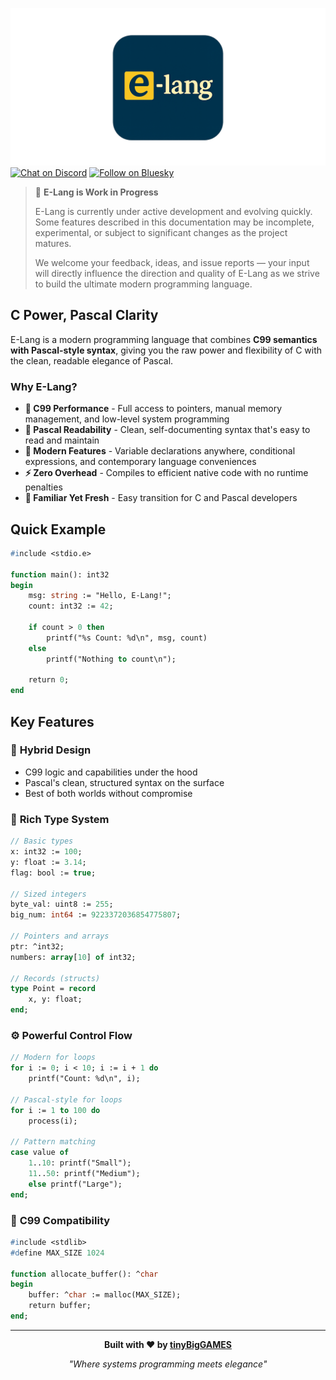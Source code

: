 ![E-Lang](media/e-lang.png)
[![Chat on Discord](https://img.shields.io/discord/754884471324672040?style=for-the-badge)](https://discord.gg/tPWjMwK) [![Follow on Bluesky](https://img.shields.io/badge/Bluesky-tinyBigGAMES-blue?style=for-the-badge&logo=bluesky)](https://bsky.app/profile/tinybiggames.com)  
> 🚧 **E-Lang is Work in Progress**
>
> E-Lang is currently under active development and evolving quickly. Some features described in this documentation may be incomplete, experimental, or subject to significant changes as the project matures.
>
> We welcome your feedback, ideas, and issue reports — your input will directly influence the direction and quality of E-Lang as we strive to build the ultimate modern programming language.

## C Power, Pascal Clarity

E-Lang is a modern programming language that combines **C99 semantics with Pascal-style syntax**, giving you the raw power and flexibility of C with the clean, readable elegance of Pascal.

### Why E-Lang?

- **🚀 C99 Performance** - Full access to pointers, manual memory management, and low-level system programming
- **📖 Pascal Readability** - Clean, self-documenting syntax that's easy to read and maintain  
- **🔧 Modern Features** - Variable declarations anywhere, conditional expressions, and contemporary language conveniences
- **⚡ Zero Overhead** - Compiles to efficient native code with no runtime penalties
- **🔄 Familiar Yet Fresh** - Easy transition for C and Pascal developers

## Quick Example

```pascal
#include <stdio.e>

function main(): int32
begin
    msg: string := "Hello, E-Lang!";
    count: int32 := 42;
    
    if count > 0 then
        printf("%s Count: %d\n", msg, count)
    else
        printf("Nothing to count\n");
    
    return 0;
end
```

## Key Features

### 🎯 **Hybrid Design**
- C99 logic and capabilities under the hood
- Pascal's clean, structured syntax on the surface
- Best of both worlds without compromise

### 🔧 **Rich Type System**
```pascal
// Basic types
x: int32 := 100;
y: float := 3.14;
flag: bool := true;

// Sized integers
byte_val: uint8 := 255;
big_num: int64 := 9223372036854775807;

// Pointers and arrays
ptr: ^int32;
numbers: array[10] of int32;

// Records (structs)
type Point = record
    x, y: float;
end;
```

### ⚙️ **Powerful Control Flow**
```pascal
// Modern for loops
for i := 0; i < 10; i := i + 1 do
    printf("Count: %d\n", i);

// Pascal-style for loops  
for i := 1 to 100 do
    process(i);

// Pattern matching
case value of
    1..10: printf("Small");
    11..50: printf("Medium"); 
    else printf("Large");
end;
```

### 🔗 **C99 Compatibility**
```pascal
#include <stdlib>
#define MAX_SIZE 1024

function allocate_buffer(): ^char
begin
    buffer: ^char := malloc(MAX_SIZE);
    return buffer;
end;
```

---

<div align="center">

**Built with ❤️ by [tinyBigGAMES](https://tinybiggames.com)**

*"Where systems programming meets elegance"*

</div>